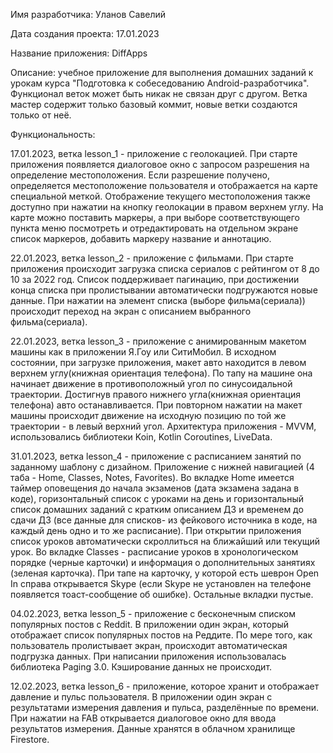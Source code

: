 Имя разработчика: Уланов Савелий

Дата создания проекта: 17.01.2023

Название приложения: DiffApps

Описание: учебное приложение для выполнения домашних заданий к урокам курса "Подготовка к собеседованию Android-разработчика". Функционал веток может быть никак не связан друг с другом. Ветка мастер содержит только базовый коммит, новые ветки создаются только от неё.

Функциональность:

17.01.2023, ветка lesson_1 - приложение с геолокацией. При старте приложения появляется диалоговое окно с запросом разрешения на определение местоположения. Если разрешение получено, определяется местоположение пользователя и отображается на карте специальной меткой. Отображение текущего местоположения также доступно при нажатии на кнопку геолокации в правом верхнем углу. На карте можно поставить маркеры, а при выборе соответствующего пункта меню посмотреть и отредактировать на отдельном экране список маркеров, добавить маркеру название и аннотацию.

22.01.2023, ветка lesson_2 - приложение с фильмами. При старте приложения происходит загрузка списка сериалов с рейтингом от 8 до 10 за 2022 год. Список поддерживает пагинацию, при достижении конца списка при пролистывании автоматически подгружаются новые данные. При нажатии на элемент списка (выборе фильма(сериала)) происходит переход на экран с описанием выбранного фильма(сериала).

22.01.2023, ветка lesson_3 - приложение с анимированным макетом машины как в приложении Я.Гоу или СитиМобил. В исходном состоянии, при загрузке приложения, макет авто находится в левом верхнем углу(книжная ориентация телефона). По тапу на машине она начинает движение в противоположный угол по синусоидальной траектории. Достигнув правого нижнего угла(книжная ориентация телефона) авто останавливается. При повторном нажатии на макет машины происходит движение на исходную позицию по той же траектории - в левый верхний угол. Архитектура приложения - MVVM, использовались библиотеки Koin, Kotlin Coroutines, LiveData.

31.01.2023, ветка lesson_4 - приложение с расписанием занятий по заданному шаблону с дизайном. Приложение с нижней навигацией (4 таба - Home, Classes, Notes, Favorites).
Во вкладке Home имеется таймер оповещения до начала экзаменов (дата экзамена задана в коде), горизонтальный список с уроками на день и горизонтальный список домашних заданий с кратким описанием ДЗ и временем до сдачи ДЗ (все данные для списков- из фейкового источника в коде, на каждый день одно и то же расписание). При открытии приложения список уроков автоматически скроллиться на ближайший или текущий урок.
Во вкладке Classes - расписание уроков в хронологическом порядке (черные карточки) и информация о дополнительных занятиях (зеленая карточка). При тапе на карточку, у которой есть шеврон Open In справа открывается Skype (если Skype не установлен на телефоне появляется тоаст-сообщение об ошибке).
Остальные вкладки пустые.

04.02.2023, ветка lesson_5 - приложение с бесконечным списком популярных постов с Reddit. В приложении один экран, который отображает список популярных постов на Реддите. По мере того, как пользователь пролистывает экран, происходит автоматическая подгрузка данных. При написании приложения использовалась библиотека Paging 3.0. Кэширование данных не происходит.

12.02.2023, ветка lesson_6 - приложение, которое хранит и отображает давление и пульс пользователя. В приложении один экран с результатами измерения давления и пульса, разделённые по времени. При нажатии на FAB открывается диалоговое окно для ввода результатов измерения. Данные хранятся в облачном хранилище Firestore.
